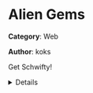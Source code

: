 # Alien Gems

**Category**: Web

**Author**: koks

Get Schwifty!

<details>

Ruby on Rails app and the source code is provided.

The `master.key` and `development_secret.txt` are also in the files provided.

The latter can be used to forge any session cookies in order to get the flag from the Application Controller, because the server is running in development mode.

Flag: `CCSC{sapph1re_em3rald_ruby_diam0nd}`

</details>
